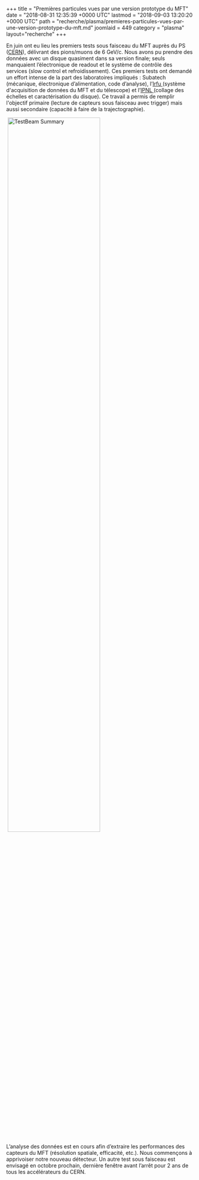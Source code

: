 +++
title = "Premières particules vues par une version prototype du MFT"
date = "2018-08-31 12:35:39 +0000 UTC"
lastmod = "2018-09-03 13:20:20 +0000 UTC"
path = "recherche/plasma/premieres-particules-vues-par-une-version-prototype-du-mft.md"
joomlaid = 449
category = "plasma"
layout="recherche"
+++
<p>En juin ont eu lieu les premiers tests sous faisceau du MFT auprès du PS (<a href="https://cern.ch">CERN</a>), délivrant des pions/muons de 6 GeV/c. Nous avons pu prendre des données avec un disque quasiment dans sa version finale; seuls manquaient l’électronique de readout et le système de contrôle des services (slow control et refroidissement). Ces premiers tests ont demandé un effort intense de la part des laboratoires impliqués : Subatech (mécanique, électronique d’alimentation, code d’analyse), l’<a href="http://irfu.cea.fr/">Irfu </a>(système d'acquisition de données du MFT et du télescope) et l’<a href="https://www.ipnl.in2p3.fr/">IPNL </a>(collage des échelles et caractérisation du disque). Ce travail a permis de remplir l'objectif primaire (lecture de capteurs sous faisceau avec trigger) mais aussi secondaire (capacité à faire de la trajectographie).</p>
<p> <img src="images/Recherche/Plasma/TestBeam_Summary.png" alt="TestBeam Summary" width="70%!"(MISSING)/></p>
<p>L’analyse des données est en cours afin d’extraire les performances des capteurs du MFT (résolution spatiale, efficacité, etc.). Nous commençons à apprivoiser notre nouveau détecteur. Un autre test sous faisceau est envisagé en octobre prochain, dernière fenêtre avant l’arrêt pour 2 ans de tous les accélérateurs du CERN.</p>
